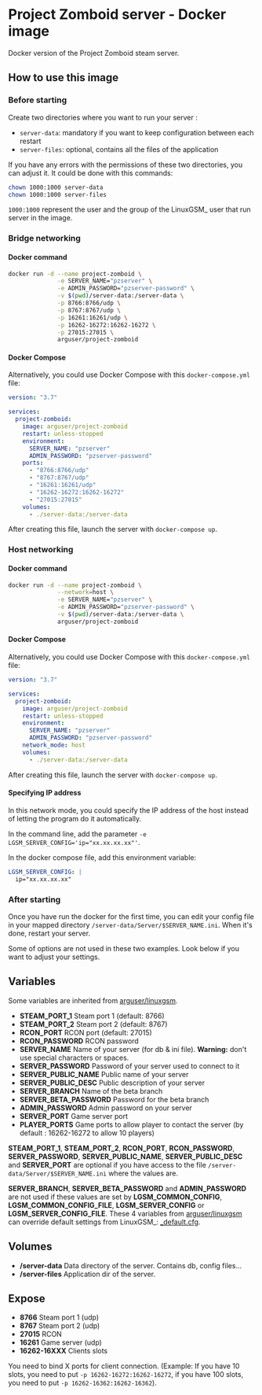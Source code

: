 # Project Zomboid server - Docker image

Docker version of the Project Zomboid steam server.

## How to use this image

### Before starting

Create two directories where you want to run your server :

- `server-data`: mandatory if you want to keep configuration between each restart
- `server-files`: optional, contains all the files of the application

If you have any errors with the permissions of these two directories, you can adjust it. It could be done with this commands:

```bash
chown 1000:1000 server-data
chown 1000:1000 server-files
```

`1000:1000` represent the user and the group of the LinuxGSM\_ user that run server in the image.

### Bridge networking

#### Docker command

```bash
docker run -d --name project-zomboid \
              -e SERVER_NAME="pzserver" \
              -e ADMIN_PASSWORD="pzserver-password" \
              -v $(pwd)/server-data:/server-data \
              -p 8766:8766/udp \
              -p 8767:8767/udp \
              -p 16261:16261/udp \
              -p 16262-16272:16262-16272 \
              -p 27015:27015 \
              arguser/project-zomboid
```

#### Docker Compose

Alternatively, you could use Docker Compose with this `docker-compose.yml` file:

```yaml
version: "3.7"

services:
  project-zomboid:
    image: arguser/project-zomboid
    restart: unless-stopped
    environment:
      SERVER_NAME: "pzserver"
      ADMIN_PASSWORD: "pzserver-password"
    ports:
      - "8766:8766/udp"
      - "8767:8767/udp"
      - "16261:16261/udp"
      - "16262-16272:16262-16272"
      - "27015:27015"
    volumes:
      - ./server-data:/server-data
```

After creating this file, launch the server with `docker-compose up`.

### Host networking

#### Docker command

```bash
docker run -d --name project-zomboid \
              --network=host \
              -e SERVER_NAME="pzserver" \
              -e ADMIN_PASSWORD="pzserver-password" \
              -v $(pwd)/server-data:/server-data \
              arguser/project-zomboid
```

#### Docker Compose

Alternatively, you could use Docker Compose with this `docker-compose.yml` file:

```yaml
version: "3.7"

services:
  project-zomboid:
    image: arguser/project-zomboid
    restart: unless-stopped
    environment:
      SERVER_NAME: "pzserver"
      ADMIN_PASSWORD: "pzserver-password"
    network_mode: host
    volumes:
      - ./server-data:/server-data
```

After creating this file, launch the server with `docker-compose up`.

#### Specifying IP address

In this network mode, you could specify the IP address of the host instead of letting the program do it automatically.

In the command line, add the parameter `-e LGSM_SERVER_CONFIG='ip="xx.xx.xx.xx"'`.

In the docker compose file, add this environment variable:

```yaml
LGSM_SERVER_CONFIG: |
  ip="xx.xx.xx.xx"
```

### After starting

Once you have run the docker for the first time, you can edit your config file in your mapped directory `/server-data/Server/$SERVER_NAME.ini`. When it's done, restart your server.

Some of options are not used in these two examples. Look below if you want to adjust your settings.

## Variables

Some variables are inherited from [arguser/linuxgsm](https://github.com/arguser/linuxgsm#variables).

- **STEAM_PORT_1** Steam port 1 (default: 8766)
- **STEAM_PORT_2** Steam port 2 (default: 8767)
- **RCON_PORT** RCON port (default: 27015)
- **RCON_PASSWORD** RCON password
- **SERVER_NAME** Name of your server (for db & ini file). **Warning:** don't use special characters or spaces.
- **SERVER_PASSWORD** Password of your server used to connect to it
- **SERVER_PUBLIC_NAME** Public name of your server
- **SERVER_PUBLIC_DESC** Public description of your server
- **SERVER_BRANCH** Name of the beta branch
- **SERVER_BETA_PASSWORD** Password for the beta branch
- **ADMIN_PASSWORD** Admin password on your server
- **SERVER_PORT** Game server port
- **PLAYER_PORTS** Game ports to allow player to contact the server (by default : 16262-16272 to allow 10 players)

**STEAM_PORT_1**, **STEAM_PORT_2**, **RCON_PORT**, **RCON_PASSWORD**, **SERVER_PASSWORD**, **SERVER_PUBLIC_NAME**, **SERVER_PUBLIC_DESC** and **SERVER_PORT** are optional if you have access to the file `/server-data/Server/$SERVER_NAME.ini` where the values are.

**SERVER_BRANCH**, **SERVER_BETA_PASSWORD** and **ADMIN_PASSWORD** are not used if these values are set by **LGSM_COMMON_CONFIG**, **LGSM_COMMON_CONFIG_FILE**, **LGSM_SERVER_CONFIG** or **LGSM_SERVER_CONFIG_FILE**. These 4 variables from [arguser/linuxgsm](https://github.com/arguser/linuxgsm#variables) can override default settings from LinuxGSM\_: [\_default.cfg](https://github.com/GameServerManagers/LinuxGSM/blob/master/lgsm/config-default/config-lgsm/pzserver/_default.cfg).

## Volumes

- **/server-data** Data directory of the server. Contains db, config files...
- **/server-files** Application dir of the server.

## Expose

- **8766** Steam port 1 (udp)
- **8767** Steam port 2 (udp)
- **27015** RCON
- **16261** Game server (udp)
- **16262-16XXX** Clients slots

You need to bind X ports for client connection. (Example: If you have 10 slots, you need to put `-p 16262-16272:16262-16272`, if you have 100 slots, you need to put `-p 16262-16362:16262-16362`).